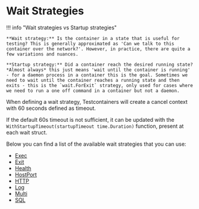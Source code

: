 # Wait Strategies

!!! info "Wait strategies vs Startup strategies"

    **Wait strategy:** Is the container in a state that is useful for testing? This is generally approximated as 'Can we talk to this container over the network?'. However, in practice, there are quite a few variations and nuances.
    
    **Startup strategy:** Did a container reach the desired running state? *Almost always* this just means 'wait until the container is running' - for a daemon process in a container this is the goal. Sometimes we need to wait until the container reaches a running state and then exits - this is the `wait.ForExit` strategy, only used for cases where we need to run a one off command in a container but not a daemon.

When defining a wait strategy, Testcontainers will create a cancel context with 60 seconds defined as timeout.

If the default 60s timeout is not sufficient, it can be updated with the `WithStartupTimeout(startupTimeout time.Duration)` function, present at each wait struct.

Below you can find a list of the available wait strategies that you can use:

- [Exec](./exec.md)
- [Exit](./exit.md)
- [Health](./health.md)
- [HostPort](./host_port.md)
- [HTTP](./http.md)
- [Log](./log.md)
- [Multi](./multi.md)
- [SQL](./sql.md)

